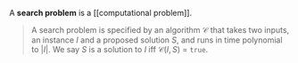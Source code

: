 A **search problem** is a [[computational problem]].

> A search problem is specified by an algorithm $\mathcal{C}$ that takes two inputs, an instance $I$ and a proposed solution $S$, and runs in time polynomial to $|I|$. We say $S$ is a solution to $I$ iff $\mathcal{C}(I, S)$ = `true`.